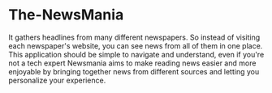 # The-NewsMania
 It gathers headlines from many different newspapers. So instead of visiting each newspaper's website, you can see news from all of them in one place. This application should be simple to navigate and understand, even if you're not a tech expert 
 Newsmania aims to make reading news easier and more enjoyable by bringing together news from different sources and letting you personalize your experience. 
